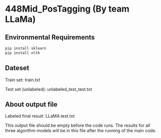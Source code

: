 # 448Mid_PosTagging (By team LLaMa)

## Environmental Requirements
```bash
pip install sklearn 
pip install nltk
```

## Dateset
Train set: train.txt

Test set (unlabeled): unlabeled_test_test.txt

## About output file
Labeled final result: LLaMA.test.txt

This output file should be empty before the code runs. The results for all three algorithm models will be in this file after the running of the main code.